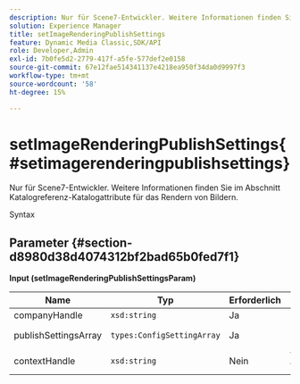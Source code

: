 ```yaml
---
description: Nur für Scene7-Entwickler. Weitere Informationen finden Sie im Abschnitt Katalogreferenz-Katalogattribute für das Rendern von Bildern.
solution: Experience Manager
title: setImageRenderingPublishSettings
feature: Dynamic Media Classic,SDK/API
role: Developer,Admin
exl-id: 7b0fe5d2-2779-417f-a5fe-577def2e0158
source-git-commit: 67e12fae514341137e4218ea950f34da0d9997f3
workflow-type: tm+mt
source-wordcount: '58'
ht-degree: 15%

---
```


# setImageRenderingPublishSettings{#setimagerenderingpublishsettings}

Nur für Scene7-Entwickler. Weitere Informationen finden Sie im Abschnitt Katalogreferenz-Katalogattribute für das Rendern von Bildern.

Syntax

## Parameter {#section-d8980d38d4074312bf2bad65b0fed7f1}

**Input (setImageRenderingPublishSettingsParam)**

| Name | Typ | Erforderlich | Beschreibung |
|---|---|---|---|
| companyHandle | `xsd:string` | Ja | Firmengriff. |
| publishSettingsArray | `types:ConfigSettingArray` | Ja | Nur für Scene7-Entwickler. |
| contextHandle | `xsd:string` | Nein | Verarbeiten Sie den Veröffentlichungskontext. |
